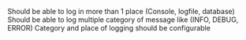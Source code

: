 Should be able to log in more than 1 place (Console, logfile, database)
Should be able to log multiple category of message like (INFO, DEBUG, ERROR)
Category and place of logging should be configurable